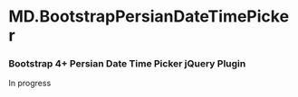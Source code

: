 # MD.BootstrapPersianDateTimePicker
 ### Bootstrap 4+ Persian Date Time Picker jQuery Plugin
 In progress